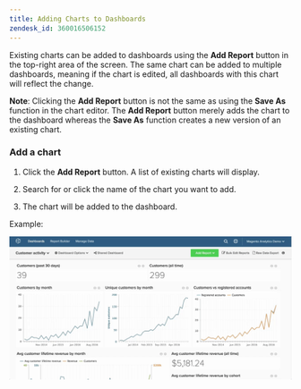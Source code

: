 ```yaml
---
title: Adding Charts to Dashboards
zendesk_id: 360016506152
---
```


Existing charts can be added to dashboards using the **Add Report** button in the top-right area of the screen. The same chart can be added to multiple dashboards, meaning if the chart is edited, all dashboards with this chart will reflect the change.

**Note**: Clicking the **Add Report** button is not the same as using the **Save As** function in the chart editor. The **Add Report** button merely adds the chart to the dashboard whereas the **Save As** function creates a new version of an existing chart.

### Add a chart

1. Click the **Add Report** button. A list of existing charts will display.

1. Search for or click the name of the chart you want to add.

1. The chart will be added to the dashboard.

Example:

![add chart](../../assets/6.1.gif)
